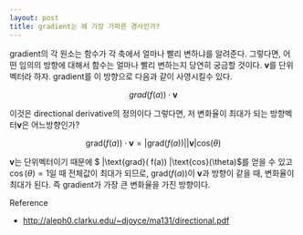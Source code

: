 ```yaml
---
layout: post
title: gradient는 왜 가장 가파른 경사인가?
---
```


gradient의 각 원소는 함수가 각 축에서 얼마나 빨리 변하냐를 알려준다. 그렇다면, 어떤 임의의 방향에 대해서 함수는 얼마나 빨리 변하는지 당연히 궁금할 것이다.  $\mathbf{v}$를 단위벡터라 하자. gradient를 이 방향으로 다음과 같이 사영시킬수 있다. 

 $$ 
 grad(f(a)) \cdot \mathbf{v} 
 $$

이것은 directional derivative의 정의이다 그렇다면, 저 변화율이 최대가 되는 방향벡터$\mathbf{v}$은 어느방향인가?

$$
\text{grad}( f(a))\cdot \mathbf v = |\text{grad}( f(a))|| \mathbf v|\text{cos}(\theta)
$$

$\mathbf{v}$는 단위벡터이기 때문에 $ |\text{grad}( f(a)) |\text{cos}(\theta)$를 얻을 수 있고 $\cos(\theta)=1$일 때 전체값이 최대가 되므로, $\text{grad}( f(a))$이 $\mathbf {v}$과 방향이 같을 때, 변화율이 최대가 된다. 즉 gradient가 가장 큰 변화율을 가진 방향이다.

Reference
* http://aleph0.clarku.edu/~djoyce/ma131/directional.pdf



